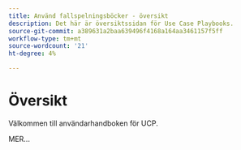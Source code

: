 ```yaml
---
title: Använd fallspelningsböcker - översikt
description: Det här är översiktssidan för Use Case Playbooks.
source-git-commit: a389631a2baa639496f4168a164aa3461157f5ff
workflow-type: tm+mt
source-wordcount: '21'
ht-degree: 4%

---
```



# Översikt

Välkommen till användarhandboken för UCP.

MER...

<!--
This is the landing page of the user guide. It should be the first list item in the TOC.md file.

See other user landing pages to get ideas.
-->
